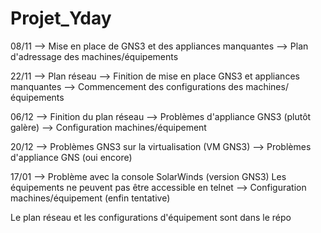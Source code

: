# Projet_Yday

08/11 --> Mise en place de GNS3 et des appliances manquantes
      --> Plan d'adressage des machines/équipements

22/11 --> Plan réseau
      --> Finition de mise en place GNS3 et appliances manquantes
      --> Commencement des configurations des machines/équipements

06/12 --> Finition du plan réseau
      --> Problèmes d'appliance GNS3 (plutôt galère)
      --> Configuration machines/équipement

20/12 --> Problèmes GNS3 sur la virtualisation (VM GNS3)
      --> Problèmes d'appliance GNS (oui encore)

17/01 --> Problème avec la console SolarWinds (version GNS3) Les équipements ne peuvent pas être accessible en telnet
      --> Configuration machines/équipement (enfin tentative)
      
Le plan réseau et les configurations d'équipement sont dans le répo
